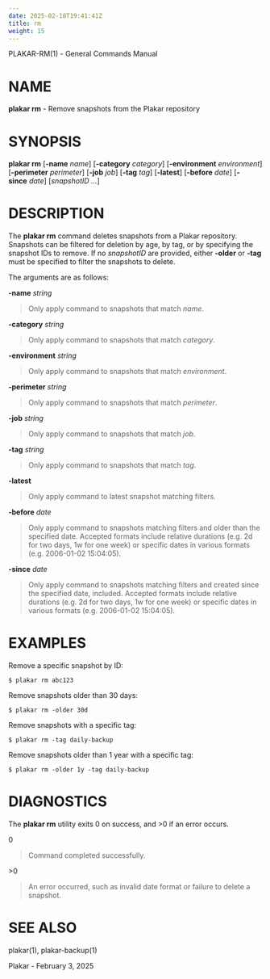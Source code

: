 ```yaml
---
date: 2025-02-18T19:41:41Z
title: rm
weight: 15
---
```

PLAKAR-RM(1) - General Commands Manual

# NAME

**plakar rm** - Remove snapshots from the Plakar repository

# SYNOPSIS

**plakar rm**
\[**-name**&nbsp;*name*]
\[**-category**&nbsp;*category*]
\[**-environment**&nbsp;*environment*]
\[**-perimeter**&nbsp;*perimeter*]
\[**-job**&nbsp;*job*]
\[**-tag**&nbsp;*tag*]
\[**-latest**]
\[**-before**&nbsp;*date*]
\[**-since**&nbsp;*date*]
\[*snapshotID&nbsp;...*]

# DESCRIPTION

The
**plakar rm**
command deletes snapshots from a Plakar repository.
Snapshots can be filtered for deletion by age, by tag, or by
specifying the snapshot IDs to remove.
If no
*snapshotID*
are provided, either
**-older**
or
**-tag**
must be specified to filter the snapshots to delete.

The arguments are as follows:

**-name** *string*

> Only apply command to snapshots that match
> *name*.

**-category** *string*

> Only apply command to snapshots that match
> *category*.

**-environment** *string*

> Only apply command to snapshots that match
> *environment*.

**-perimeter** *string*

> Only apply command to snapshots that match
> *perimeter*.

**-job** *string*

> Only apply command to snapshots that match
> *job*.

**-tag** *string*

> Only apply command to snapshots that match
> *tag*.

**-latest**

> Only apply command to latest snapshot matching filters.

**-before** *date*

> Only apply command to snapshots matching filters and older than the specified date.
> Accepted formats include relative durations
> (e.g. 2d for two days, 1w for one week)
> or specific dates in various formats
> (e.g. 2006-01-02 15:04:05).

**-since** *date*

> Only apply command to snapshots matching filters and created since the specified date, included.
> Accepted formats include relative durations
> (e.g. 2d for two days, 1w for one week)
> or specific dates in various formats
> (e.g. 2006-01-02 15:04:05).

# EXAMPLES

Remove a specific snapshot by ID:

	$ plakar rm abc123

Remove snapshots older than 30 days:

	$ plakar rm -older 30d

Remove snapshots with a specific tag:

	$ plakar rm -tag daily-backup

Remove snapshots older than 1 year with a specific tag:

	$ plakar rm -older 1y -tag daily-backup

# DIAGNOSTICS

The **plakar rm** utility exits&#160;0 on success, and&#160;&gt;0 if an error occurs.

0

> Command completed successfully.

&gt;0

> An error occurred, such as invalid date format or failure to delete a
> snapshot.

# SEE ALSO

plakar(1),
plakar-backup(1)

Plakar - February 3, 2025

